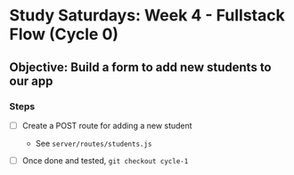 # Study Saturdays: Week 4 - Fullstack Flow (Cycle 0)

## **Objective:** Build a form to add new students to our app

### Steps

- [ ] Create a POST route for adding a new student
  - See `server/routes/students.js`
- [ ] Once done and tested, `git checkout cycle-1`

